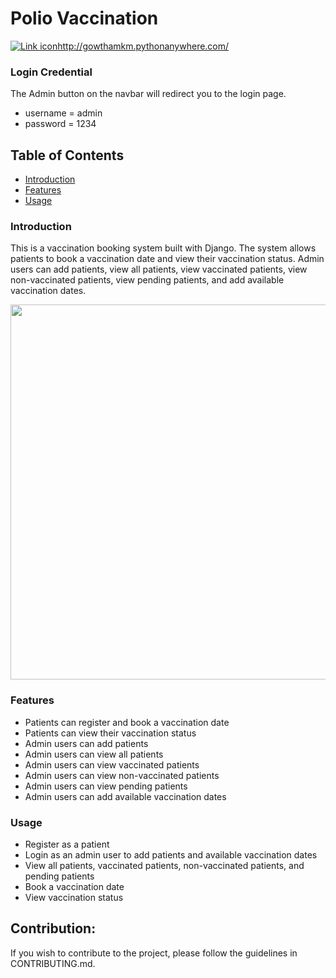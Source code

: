 # Polio Vaccination


<a href="http://gowthamkm.pythonanywhere.com/"><img src="https://user-images.githubusercontent.com/116723241/228731433-dcc5fc58-554f-4b01-a32c-20f913450528.png" alt="Link icon"></a>http://gowthamkm.pythonanywhere.com/
 ### Login Credential
 The Admin button on the navbar will redirect you to the login page.
 * username = admin
 * password = 1234

## Table of Contents
* [Introduction](#introduction)
* [Features](#features)
* [Usage](#usage)


### Introduction
This is a vaccination booking system built with Django. The system allows patients to book a vaccination date and view their vaccination status. Admin users can add patients, view all patients, view vaccinated patients, view non-vaccinated patients, view pending patients, and add available vaccination dates.

<img src="https://user-images.githubusercontent.com/116723241/229984625-0845d4ed-1a60-45fd-ad0e-cf570515a0e6.png" width="800" height="600" />

### Features

* Patients can register and book a vaccination date
* Patients can view their vaccination status
* Admin users can add patients
* Admin users can view all patients
* Admin users can view vaccinated patients
* Admin users can view non-vaccinated patients
* Admin users can view pending patients
* Admin users can add available vaccination dates

### Usage

* Register as a patient
* Login as an admin user to add patients and available vaccination dates
* View all patients, vaccinated patients, non-vaccinated patients, and pending patients
* Book a vaccination date
* View vaccination status

## Contribution:
If you wish to contribute to the project, please follow the guidelines in CONTRIBUTING.md.
